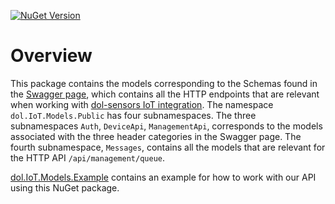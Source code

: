 [![NuGet Version](https://img.shields.io/nuget/v/dol.IoT.Models?style=social&logo=nuget)](https://www.nuget.org/packages/dol.IoT.Models)
# Overview

This package contains the models corresponding to the Schemas found in the [Swagger page](https://dol-iot-api-qa.azurewebsites.net/swagger/index.html), which contains all the HTTP endpoints that are relevant when working with [dol-sensors IoT integration](https://github.com/dol-sensors-A-S/dol.IoT.Integrator.Cli/blob/master/resources/Integrator-API-getting-started.md). The namespace `dol.IoT.Models.Public` has four subnamespaces. The three subnamespaces `Auth`, `DeviceApi`, `ManagementApi`, corresponds to the models associated with the three header categories in the Swagger page. The fourth subnamespace, `Messages`, contains all the models that are relevant for the HTTP API `/api/management/queue`.

[dol.IoT.Models.Example](https://github.com/dol-sensors-A-S/dol.IoT.Models/tree/master/src/dol.IoT.Models.Example) contains an example for how to work with our API using this NuGet package.